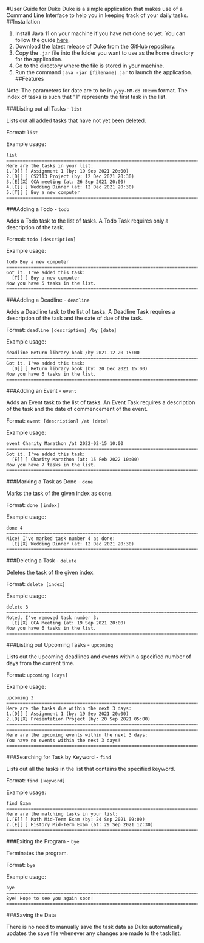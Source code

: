 #User Guide for Duke
Duke is a simple application that makes use of a Command Line Interface to help you in keeping track of your daily tasks.
##Installation
1. Install Java 11 on your machine if you have not done so yet. You can follow the guide [here](https://docs.aws.amazon.com/corretto/latest/corretto-11-ug/what-is-corretto-11.html).
2. Download the latest release of Duke from the [GitHub repository](https://github.com/Roycius/ip).
3. Copy the `.jar` file into the folder you want to use as the home directory for the application.
4. Go to the directory where the file is stored in your machine.
5. Run the command `java -jar [filename].jar` to launch the application.
##Features

Note: The parameters for date are to be in `yyyy-MM-dd HH:mm` format. The index of tasks is such that "1" represents the 
first task in the list.

###Listing out all Tasks - `list`

Lists out all added tasks that have not yet been deleted.

Format: `list`

Example usage:
```
list
========================================================================
Here are the tasks in your list:
1.[D][ ] Assignment 1 (by: 19 Sep 2021 20:00)
2.[D][ ] CS2113 Project (by: 12 Dec 2021 20:30)
3.[E][X] CCA meeting (at: 26 Sep 2021 20:00)
4.[E][ ] Wedding Dinner (at: 12 Dec 2021 20:30)
5.[T][ ] Buy a new computer
========================================================================
```

###Adding a Todo - `todo`

Adds a Todo task to the list of tasks. A Todo Task requires only a description of the task.

Format: `todo [description]`

Example usage:
```
todo Buy a new computer
========================================================================
Got it. I've added this task:
  [T][ ] Buy a new computer
Now you have 5 tasks in the list.
========================================================================
```

###Adding a Deadline - `deadline`

Adds a Deadline task to the list of tasks. A Deadline Task requires a description of the task and the date of 
due of the task.

Format: `deadline [description] /by [date]`

Example usage:
```
deadline Return library book /by 2021-12-20 15:00
========================================================================
Got it. I've added this task:
  [D][ ] Return library book (by: 20 Dec 2021 15:00)
Now you have 6 tasks in the list.
========================================================================
```

###Adding an Event - `event`

Adds an Event task to the list of tasks. An Event Task requires a description of the task and the date of 
commencement of the event.

Format: `event [description] /at [date]`

Example usage:
```
event Charity Marathon /at 2022-02-15 10:00
========================================================================
Got it. I've added this task:
  [E][ ] Charity Marathon (at: 15 Feb 2022 10:00)
Now you have 7 tasks in the list.
========================================================================
```

###Marking a Task as Done - `done`

Marks the task of the given index as done.

Format: `done [index]`

Example usage:
```
done 4
========================================================================
Nice! I've marked task number 4 as done:
  [E][X] Wedding Dinner (at: 12 Dec 2021 20:30)
========================================================================
```

###Deleting a Task - `delete`

Deletes the task of the given index.

Format: `delete [index]`

Example usage:
```
delete 3
========================================================================
Noted. I've removed task number 3:
  [E][X] CCA Meeting (at: 19 Sep 2021 20:00)
Now you have 6 tasks in the list.
========================================================================
```

###Listing out Upcoming Tasks - `upcoming`

Lists out the upcoming deadlines and events within a specified number of days from the current time.

Format: `upcoming [days]`

Example usage:
```
upcoming 3
========================================================================
Here are the tasks due within the next 3 days:
1.[D][ ] Assignment 1 (by: 19 Sep 2021 20:00)
2.[D][X] Presentation Project (by: 20 Sep 2021 05:00)
========================================================================
========================================================================
Here are the upcoming events within the next 3 days:
You have no events within the next 3 days!
========================================================================
```

###Searching for Task by Keyword - `find`

Lists out all the tasks in the list that contains the specified keyword.

Format: `find [keyword]`

Example usage:
```
find Exam
========================================================================
Here are the matching tasks in your list:
1.[E][ ] Math Mid-Term Exam (by: 24 Sep 2021 09:00)
2.[E][ ] History Mid-Term Exam (at: 29 Sep 2021 12:30)
========================================================================
```

###Exiting the Program - `bye`

Terminates the program.

Format: `bye`

Example usage:
```
bye
========================================================================
Bye! Hope to see you again soon!
========================================================================
```

###Saving the Data

There is no need to manually save the task data as Duke automatically updates the save file whenever any changes are 
made to the task list.